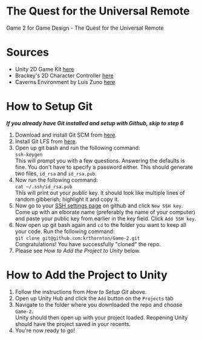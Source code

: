 # The Quest for the Universal Remote
Game 2 for Game Design - The Quest for the Universal Remote

# Sources
- Unity 2D Game Kit [here](https://assetstore.unity.com/packages/essentials/tutorial-projects/2d-game-kit-107098)
- Brackey's 2D Character Controller [here](https://github.com/Brackeys/2D-Character-Controller)
- Caverns Environment by Luis Zuno [here](http://pixelgameart.org/web/portfolio/caverns-environment/)

# How to Setup Git
_**If you already have Git installed and setup with Github, skip to step 6**_
1. Download and install Git SCM from [here](https://git-scm.com).
2. Install Git LFS from [here](https://git-lfs.github.com).
3. Open up git bash and run the following command: <br/>
`ssh-keygen` <br/>
This will prompt you with a few questions. Answering the defaults is fine. You don't have to specify a password either.
This should generate two files, `id_rsa` and `id_rsa.pub`.
4. Now run the following command: <br/>
`cat ~/.ssh/id_rsa.pub` <br/>
This will print out your _public_ key. It should look like multiple lines of random gibberish; highlight it and copy it.<br/>
5. Now go to your [SSH settings page](https://github.com/settings/keys) on github and click `New SSH key`.<br/>
Come up with an elborate name (preferably the name of your computer) and paste your public key from earlier in the key field.
Click `Add SSH key`.<br/>
6. Now open up git bash again and `cd` to the folder you want to keep all your code. Run the following command: <br/>
`git clone git@github.com:krthornton/Game-2.git`<br/>
Congratulations! You have successfully "cloned" the repo.
7. Please see _How to Add the Project to Unity_ below.

# How to Add the Project to Unity
1. Follow the instructions from _How to Setup Git_ above.
2. Open up Unity Hub and click the `Add` button on the `Projects` tab
3. Navigate to the folder where you downloaded the repo and choose `Game-2`.<br/>
Unity should then open up with your project loaded. Reopening Unity should have the project saved in your recents.
5. You're now ready to go!
